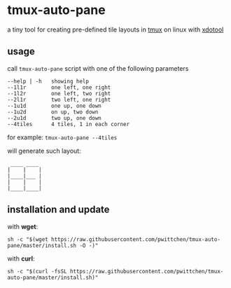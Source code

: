tmux-auto-pane
==============
a tiny tool for creating pre-defined tile layouts in [tmux](https://tmux.github.io/) on linux with [xdotool](http://www.semicomplete.com/projects/xdotool)

usage
-----

call `tmux-auto-pane` script with one of the following parameters

```shell
--help | -h   showing help
--1l1r        one left, one right
--1l2r        one left, two right
--2l1r        two left, one right
--1u1d        one up, one down
--1u2d        on up, two down
--2u1d        two up, one down
--4tiles      4 tiles, 1 in each corner
```

for example: `tmux-auto-pane --4tiles`

will generate such layout:

```
 ____ ____
|    |    |
|____|___ |
|    |    |
|____|____|
```

installation and update
-----------------------

with **wget**:
```shell
sh -c "$(wget https://raw.githubusercontent.com/pwittchen/tmux-auto-pane/master/install.sh -O -)"
```

with **curl**:
```shell
sh -c "$(curl -fsSL https://raw.githubusercontent.com/pwittchen/tmux-auto-pane/master/install.sh)"
```
